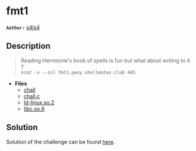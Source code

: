 # fmt1

**`Author:`** [s4ls4](www.linkedin.com/in/salsabila-chattah)

## Description

> Reading Hermionie's book of spells is fun but what about writing  to it ?  
> `ncat -v --ssl fmt1.pwny.shellmates.club 445`   






- **Files** 
 	- [chall](challenge/chall)
	- [chall.c](challenge/chall.c)
	- [ld-linux.so.2](challenge/ld-linux.so.2)
	- [libc.so.6](challenge/libc.so.6)  





## Solution
Solution of the challenge can be found [here](solution/).
